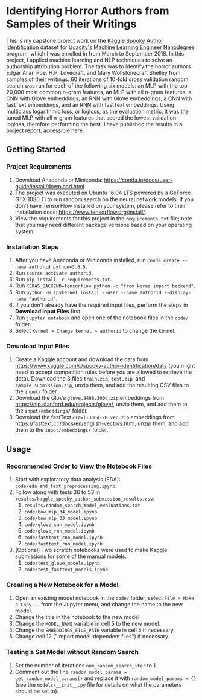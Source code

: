 # Identifying Horror Authors from Samples of their Writings
This is my capstone project work on the [Kaggle Spooky Author Identification](https://www.kaggle.com/c/spooky-author-identification) dataset for [Udacity's Machine Learning Engineer Nanodegree](https://www.udacity.com/course/machine-learning-engineer-nanodegree--nd009t) program, which I was enrolled in from March to September 2018. In this project, I applied machine learning and NLP techniques to solve an authorship attribution problem. The task was to identify the horror authors Edgar Allan Poe, H.P. Lovecraft, and Mary Wollstonecraft Shelley from samples of their writings. 60 iterations of 10-fold cross validation random search was run for each of the following six models: an MLP with the top 20,000 most common n-gram features, an MLP with all n-gram features, a CNN with GloVe embeddings, an RNN with GloVe embeddings, a CNN with fastText embeddings, and an RNN with fastText embeddings. Using multiclass logarithmic loss, or logloss, as the evaluation metric, it was the tuned MLP with all n-gram features that scored the lowest validation logloss, therefore performing the best. I have published the results in a project report, accessible [here](https://github.com/mrbarbasa/kaggle-spooky-author/blob/master/report/report.pdf).

## Getting Started

### Project Requirements
1. Download Anaconda or Miniconda: https://conda.io/docs/user-guide/install/download.html.
1. The project was executed on Ubuntu 16.04 LTS powered by a GeForce GTX 1080 Ti to run random search on the neural network models. If you don't have TensorFlow installed on your system, please refer to their installation docs: https://www.tensorflow.org/install/.
1. View the requirements for this project in the `requirements.txt` file; note that you may need different package versions based on your operating system.

### Installation Steps
1. After you have Anaconda or Miniconda installed, run `conda create --name authorid python=3.6.5`.
1. Run `source activate authorid`.
1. Run `pip install -r requirements.txt`.
1. Run `KERAS_BACKEND=tensorflow python -c "from keras import backend"`.
1. Run `python -m ipykernel install --user --name authorid --display-name "authorid"`.
1. If you don't already have the required input files, perform the steps in **Download Input Files** first.
1. Run `jupyter notebook` and open one of the notebook files in the `code/` folder.
1. Select `Kernel > Change kernel > authorid` to change the kernel.

### Download Input Files
1. Create a Kaggle account and download the data from https://www.kaggle.com/c/spooky-author-identification/data (you might need to accept competition rules before you are allowed to retrieve the data). Download the 3 files `train.zip`, `test.zip`, and `sample_submission.zip`, unzip them, and add the resulting CSV files to the `input/` folder.
1. Download the GloVe `glove.840B.300d.zip` embeddings from https://nlp.stanford.edu/projects/glove/, unzip them, and add them to the `input/embeddings/` folder.
1. Download the fastText `crawl-300d-2M.vec.zip` embeddings from https://fasttext.cc/docs/en/english-vectors.html, unzip them, and add them to the `input/embeddings/` folder.

## Usage

### Recommended Order to View the Notebook Files
1. Start with exploratory data analysis (EDA): `code/eda_and_text_preprocessing.ipynb`.
1. Follow along with tests 36 to 53 in `results/kaggle_spooky_author_submission_results.csv`:
    1. `results/random_search_model_evaluations.txt`
    1. `code/bow_mlp_34_model.ipynb`
    1. `code/bow_mlp_33_model.ipynb`
    1. `code/glove_cnn_model.ipynb`
    1. `code/glove_rnn_model.ipynb`
    1. `code/fasttext_cnn_model.ipynb`
    1. `code/fasttext_rnn_model.ipynb`
1. (Optional) Two scratch notebooks were used to make Kaggle submissions for some of the manual models:
    1. `code/test_glove_models.ipynb`
    1. `code/test_fasttext_models.ipynb`

### Creating a New Notebook for a Model
1. Open an existing model notebook in the `code/` folder, select `File > Make a Copy...` from the Jupyter menu, and change the name to the new model.
1. Change the title in the notebook to the new model.
1. Change the `MODEL_NAME` variable in cell 5 to the new model.
1. Change the `EMBEDDINGS_FILE_PATH` variable in cell 5 if necessary.
1. Change cell 12 ("Import model-dependent files") if necessary.

### Testing a Set Model without Random Search
1. Set the number of iterations `num_random_search_iter` to 1.
1. Comment out the line `random_model_params = get_random_model_params()` and replace it with `random_model_params = {}` (see the `models/__init__.py` file for details on what the parameters should be set to).
